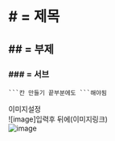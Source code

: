 # # = 제목
## ## = 부제
### ### = 서브


```
```칸 만들기 끝부분에도 ```해야됨
```

이미지설정
<br />
![image]입력후 뒤에(이미지링크)
<br />
![image](https://user-images.githubusercontent.com/73012354/118224993-2e17d880-b4bf-11eb-981a-cda48963a0a9.png)
